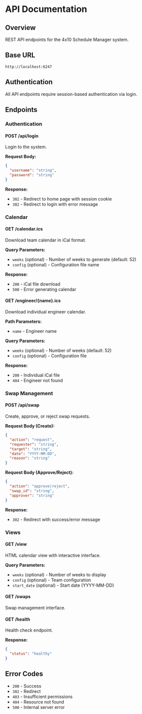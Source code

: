 # API Documentation

## Overview
REST API endpoints for the 4x10 Schedule Manager system.

## Base URL
```
http://localhost:6247
```

## Authentication
All API endpoints require session-based authentication via login.

## Endpoints

### Authentication

#### POST /api/login
Login to the system.

**Request Body:**
```json
{
  "username": "string",
  "password": "string"
}
```

**Response:**
- `302` - Redirect to home page with session cookie
- `302` - Redirect to login with error message

### Calendar

#### GET /calendar.ics
Download team calendar in iCal format.

**Query Parameters:**
- `weeks` (optional) - Number of weeks to generate (default: 52)
- `config` (optional) - Configuration file name

**Response:**
- `200` - iCal file download
- `500` - Error generating calendar

#### GET /engineer/{name}.ics
Download individual engineer calendar.

**Path Parameters:**
- `name` - Engineer name

**Query Parameters:**
- `weeks` (optional) - Number of weeks (default: 52)
- `config` (optional) - Configuration file

**Response:**
- `200` - Individual iCal file
- `404` - Engineer not found

### Swap Management

#### POST /api/swap
Create, approve, or reject swap requests.

**Request Body (Create):**
```json
{
  "action": "request",
  "requester": "string",
  "target": "string",
  "date": "YYYY-MM-DD",
  "reason": "string"
}
```

**Request Body (Approve/Reject):**
```json
{
  "action": "approve|reject",
  "swap_id": "string",
  "approver": "string"
}
```

**Response:**
- `302` - Redirect with success/error message

### Views

#### GET /view
HTML calendar view with interactive interface.

**Query Parameters:**
- `weeks` (optional) - Number of weeks to display
- `config` (optional) - Team configuration
- `start_date` (optional) - Start date (YYYY-MM-DD)

#### GET /swaps
Swap management interface.

#### GET /health
Health check endpoint.

**Response:**
```json
{
  "status": "healthy"
}
```

## Error Codes
- `200` - Success
- `302` - Redirect
- `403` - Insufficient permissions
- `404` - Resource not found
- `500` - Internal server error
